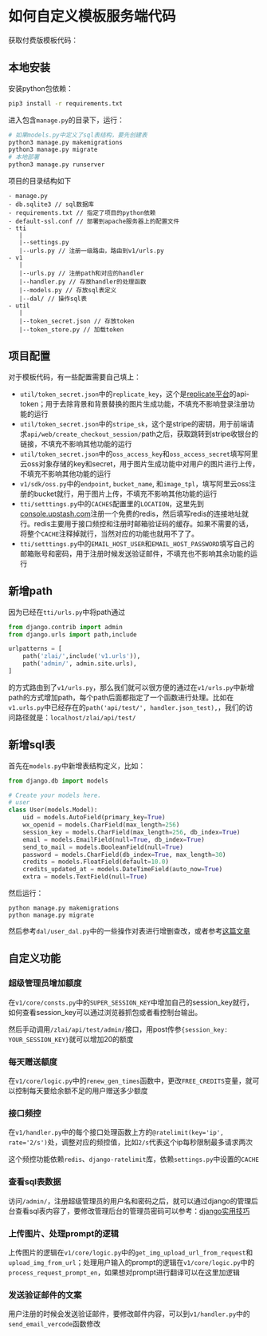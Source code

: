 # 如何自定义模板服务端代码

获取付费版模板代码：

## 本地安装

安装python包依赖：

```bash
pip3 install -r requirements.txt
```

进入包含`manage.py`的目录下，运行：

```bash
# 如果models.py中定义了sql表结构，要先创建表
python3 manage.py makemigrations
python3 manage.py migrate
# 本地部署
python3 manage.py runserver
```

项目的目录结构如下

```
- manage.py
- db.sqlite3 // sql数据库
- requirements.txt // 指定了项目的python依赖
- default-ssl.conf // 部署到apache服务器上的配置文件
- tti
   |
   |--settings.py
   |--urls.py // 注册一级路由，路由到v1/urls.py
- v1
   |
   |--urls.py // 注册path和对应的handler
   |--handler.py // 存放handler的处理函数
   |--models.py // 存放sql表定义
   |--dal/ // 操作sql表
- util
   |
   |--token_secret.json // 存放token
   |--token_store.py // 加载token
```

## 项目配置

对于模板代码，有一些配置需要自己填上：

- `util/token_secret.json`中的`replicate_key`，这个是[replicate平台](https://replicate.com/account/api-tokens)的api-token；用于去除背景和背景替换的图片生成功能，不填充不影响登录注册功能的运行
- `util/token_secret.json`中的`stripe_sk`，这个是stripe的密钥，用于前端请求`api/web/create_checkout_session/`path之后，获取跳转到stripe收银台的链接，不填充不影响其他功能的运行
- `util/token_secret.json`中的`oss_access_key`和`oss_access_secret`填写阿里云oss对象存储的key和secret，用于图片生成功能中对用户的图片进行上传，不填充不影响其他功能的运行
- `v1/sdk/oss.py`中的`endpoint`, `bucket_name`, 和`image_tpl`，填写阿里云oss注册的bucket就行，用于图片上传，不填充不影响其他功能的运行
- `tti/setttings.py`中的`CACHES`配置里的`LOCATION`，这里先到[console.upstash.com](https://console.upstash.com)注册一个免费的redis，然后填写redis的连接地址就行。redis主要用于接口频控和注册时邮箱验证码的缓存。如果不需要的话，将整个`CACHE`注释掉就行，当然对应的功能也就用不了了。
- `tti/setttings.py`中的`EMAIL_HOST_USER`和`EMAIL_HOST_PASSWORD`填写自己的邮箱账号和密码，用于注册时候发送验证邮件，不填充也不影响其余功能的运行

## 新增path

因为已经在`tti/urls.py`中将path通过

```py
from django.contrib import admin
from django.urls import path,include

urlpatterns = [
    path('zlai/',include('v1.urls')),
    path('admin/', admin.site.urls),
]
```

的方式路由到了`v1/urls.py`，那么我们就可以很方便的通过在`v1/urls.py`中新增path的方式增加path，每个path后面都指定了一个函数进行处理。比如在`v1.urls.py`中已经存在的`path('api/test/', handler.json_test),`，我们的访问路径就是：`localhost/zlai/api/test/`

## 新增sql表
首先在`models.py`中新增表结构定义，比如：

```py
from django.db import models

# Create your models here.
# user
class User(models.Model):
    uid = models.AutoField(primary_key=True)
    wx_openid = models.CharField(max_length=256)
    session_key = models.CharField(max_length=256, db_index=True)
    email = models.EmailField(null=True, db_index=True)
    send_to_mail = models.BooleanField(null=True)
    password = models.CharField(db_index=True, max_length=30)
    credits = models.FloatField(default=10.0)
    credits_updated_at = models.DateTimeField(auto_now=True)
    extra = models.TextField(null=True)
```

然后运行：

```
python manage.py makemigrations
python manage.py migrate
```

然后参考`dal/user_dal.py`中的一些操作对表进行增删查改，或者参考[这篇文章](https://www.jianshu.com/p/eb9d5136ee92)

## 自定义功能

### 超级管理员增加额度

在`v1/core/consts.py`中的`SUPER_SESSION_KEY`中增加自己的session_key就行，如何查看session_key可以通过浏览器抓包或者看控制台输出。

然后手动调用`/zlai/api/test/admin/`接口，用post传参`{session_key: YOUR_SESSION_KEY}`就可以增加20的额度

### 每天赠送额度

在`v1/core/logic.py`中的`renew_gen_times`函数中，更改`FREE_CREDITS`变量，就可以控制每天要给余额不足的用户赠送多少额度

### 接口频控

在`v1/handler.py`中的每个接口处理函数上方的`@ratelimit(key='ip', rate='2/s')`处，调整对应的频控值，比如`2/s`代表这个ip每秒限制最多请求两次

这个频控功能依赖`redis`、`django-ratelimit`库，依赖`settings.py`中设置的`CACHE`

### 查看sql表数据

访问`/admin/`，注册超级管理员的用户名和密码之后，就可以通过django的管理后台查看sql表内容了，要修改管理后台的管理员密码可以参考：[django实用技巧](https://www.jianshu.com/p/bdb43155513d)

### 上传图片、处理prompt的逻辑

上传图片的逻辑在`v1/core/logic.py`中的`get_img_upload_url_from_request`和`upload_img_from_url`；处理用户输入的prompt的逻辑在`v1/core/logic.py`中的`process_request_prompt_en`，如果想对prompt进行翻译可以在这里加逻辑

### 发送验证邮件的文案

用户注册的时候会发送验证邮件，要修改邮件内容，可以到`v1/handler.py`中的`send_email_vercode`函数修改
